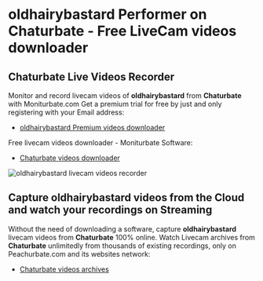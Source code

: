 # oldhairybastard Performer on Chaturbate - Free LiveCam videos downloader

## Chaturbate Live Videos Recorder

Monitor and record livecam videos of **oldhairybastard** from **Chaturbate** with Moniturbate.com
Get a premium trial for free by just and only registering with your Email address:
* [oldhairybastard Premium videos downloader](https://moniturbate.com/request-demo-licence-key.html)

Free livecam videos downloader - Moniturbate Software:
* [Chaturbate videos downloader](https://moniturbate.com/moniturbate-download-software.html)

![oldhairybastard livecam videos recorder](https://peachurnet.com/templates/moniturbate-software.png)


## Capture oldhairybastard videos from the Cloud and watch your recordings on Streaming

Without the need of downloading a software, capture **oldhairybastard** livecam videos from **Chaturbate** 100% online.
Watch Livecam archives from **Chaturbate** unlimitedly from thousands of existing recordings, only on Peachurbate.com and its websites network:
* [Chaturbate videos archives](https://peachurnet.com/)